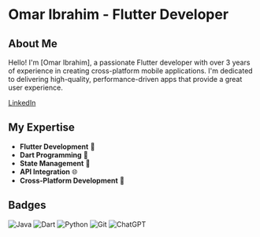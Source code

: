 # Omar Ibrahim - Flutter Developer

## About Me

Hello! I'm [Omar Ibrahim], a passionate Flutter developer with over 3 years of experience in creating cross-platform mobile applications. I'm dedicated to delivering high-quality, performance-driven apps that provide a great user experience.

 [LinkedIn](https://www.linkedin.com/in/omaribrahimmohamed)
## My Expertise

- **Flutter Development** 🚀
- **Dart Programming** 🎯
- **State Management** 🔄
- **API Integration** 🌐
- **Cross-Platform Development** 📱

## Badges

![Java](https://img.shields.io/badge/Java-Expert-b0720c?logo=java&style=for-the-badge)
![Dart](https://img.shields.io/badge/Dart-Expert-0175C2?logo=dart&style=for-the-badge)
![Python](https://img.shields.io/badge/Python-Intermediate-3776AB?logo=python&style=for-the-badge)
![Git](https://img.shields.io/badge/Git-Advanced-F05032?logo=git&style=for-the-badge)
![ChatGPT](https://img.shields.io/badge/ChatGPT-Enthusiast-075985?logo=python&style=for-the-badge)

